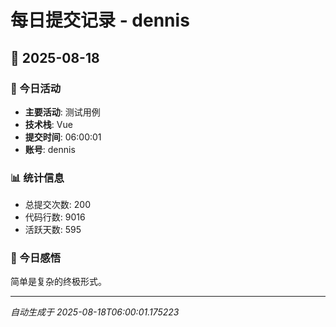# 每日提交记录 - dennis

## 📅 2025-08-18

### 🎯 今日活动
- **主要活动**: 测试用例
- **技术栈**: Vue
- **提交时间**: 06:00:01
- **账号**: dennis

### 📊 统计信息
- 总提交次数: 200
- 代码行数: 9016
- 活跃天数: 595

### 💭 今日感悟
简单是复杂的终极形式。

---
*自动生成于 2025-08-18T06:00:01.175223*
